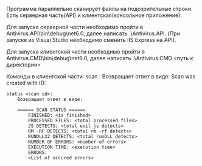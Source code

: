Программа параллельно сканирует файлы на подозрительные строки.
Есть серверная часть(API) и клиентская(консольное приложение).

Для запуска серверной части необходимо пройти в Antivirus.API\bin\debug\net6.0, далее написать .\Antivirus.API.
(При запуске из Visual Studio необходимо сменить IIS Express на API).

Для запуска клиентской части необходимо пройти в Antivirus.CMD\bin\debug\net6.0, далее написать .\Antivirus.CMD <путь к директории>

Команды в клиентской части:
	scan <path to directory>:
		Возвращает ответ в виде:
		Scan was created with ID: <id>

	status <scan id>:
		Возвращает ответ в виде:

		====== SCAN STATUS ======
    		FINISHED: <is finished>
    		PROCESSED FILES: <total processed files>
    		JS DETECTS: <total evil js detects>
    		RM -RF DETECTS: <total rm -rf detects>
    		RUNDLL32 DETECTS: <total runDLL detects>
    		NUMBER OF ERRORS: <number of errors>
    		EXECUTION TIME: <execution time>
    		ERRORS:
			<List of occured errors>
